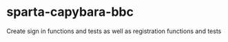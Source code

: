 # sparta-capybara-bbc
Create sign in functions and tests as well as registration functions and tests
